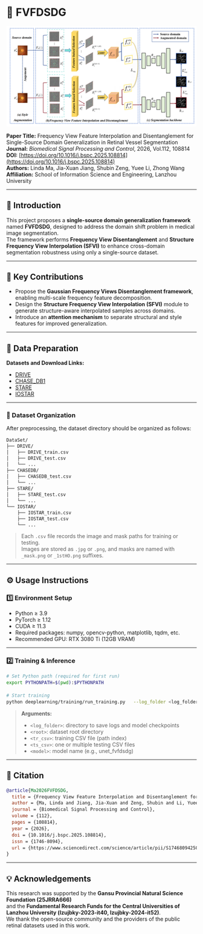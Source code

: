 # 📘 FVFDSDG

![Overview](./overview.png)

**Paper Title:** Frequency View Feature Interpolation and Disentanglement for Single-Source Domain Generalization in Retinal Vessel Segmentation  
**Journal:** *Biomedical Signal Processing and Control*, 2026, Vol.112, 108814  
**DOI:** [https://doi.org/10.1016/j.bspc.2025.108814](https://doi.org/10.1016/j.bspc.2025.108814)  
**Authors:** Linda Ma, Jia-Xuan Jiang, Shubin Zeng, Yuee Li, Zhong Wang  
**Affiliation:** School of Information Science and Engineering, Lanzhou University  

---

## 🧠 Introduction
This project proposes a **single-source domain generalization framework** named **FVFDSDG**, designed to address the domain shift problem in medical image segmentation.  
The framework performs **Frequency View Disentanglement** and **Structure Frequency View Interpolation (SFVI)** to enhance cross-domain segmentation robustness using only a single-source dataset.

---

## 🚀 Key Contributions
- Propose the **Gaussian Frequency Views Disentanglement framework**, enabling multi-scale frequency feature decomposition.  
- Design the **Structure Frequency View Interpolation (SFVI)** module to generate structure-aware interpolated samples across domains.  
- Introduce an **attention mechanism** to separate structural and style features for improved generalization.  

---

## 🧰 Data Preparation

**Datasets and Download Links:**  
- [DRIVE](https://drive.grand-challenge.org/)  
- [CHASE_DB1](https://blogs.kingston.ac.uk/retinal/chasedb1/)  
- [STARE](https://paperswithcode.com/dataset/stare)  
- [IOSTAR](http://www.retinacheck.org/download-iostar-retinal-vessel-segmentation-dataset)

---

### 📁 Dataset Organization
After preprocessing, the dataset directory should be organized as follows:

```
DataSet/
├── DRIVE/
│   ├── DRIVE_train.csv
│   ├── DRIVE_test.csv
│   └── ...
├── CHASEDB/
│   ├── CHASEDB_test.csv
│   └── ...
├── STARE/
│   ├── STARE_test.csv
│   └── ...
└── IOSTAR/
    ├── IOSTAR_train.csv
    ├── IOSTAR_test.csv
    └── ...
```

> Each `.csv` file records the image and mask paths for training or testing.  
> Images are stored as `.jpg` or `.png`, and masks are named with `_mask.png` or `_1stHO.png` suffixes.

---

## ⚙️ Usage Instructions

### 1️⃣ Environment Setup
- Python ≥ 3.9  
- PyTorch ≥ 1.12  
- CUDA ≥ 11.3  
- Required packages: numpy, opencv-python, matplotlib, tqdm, etc.  
- Recommended GPU: RTX 3080 Ti (12GB VRAM)

---

### 2️⃣ Training & Inference
```bash
# Set Python path (required for first run)
export PYTHONPATH=$(pwd):$PYTHONPATH

# Start training
python deeplearning/training/run_training.py   --log_folder <log_folder>   --root <dataset_root>   --tr_csv <training_csv>   --ts_csv <test_csv1> <test_csv2> ...   --model <model_name, e.g., unet_fvfdsdg>   --batch_size 8   --num_epochs 100   --initial_lr 0.01   --gpu 0   --save_interval 25
```

> **Arguments:**  
> - `<log_folder>`: directory to save logs and model checkpoints  
> - `<root>`: dataset root directory  
> - `<tr_csv>`: training CSV file (path index)  
> - `<ts_csv>`: one or multiple testing CSV files  
> - `<model>`: model name (e.g., unet_fvfdsdg)

---

## 📄 Citation
```bibtex
@article{Ma2026FVFDSDG,
  title = {Frequency View Feature Interpolation and Disentanglement for Single-Source Domain Generalization in Retinal Vessel Segmentation},
  author = {Ma, Linda and Jiang, Jia-Xuan and Zeng, Shubin and Li, Yuee and Wang, Zhong},
  journal = {Biomedical Signal Processing and Control},
  volume = {112},
  pages = {108814},
  year = {2026},
  doi = {10.1016/j.bspc.2025.108814},
  issn = {1746-8094},
  url = {https://www.sciencedirect.com/science/article/pii/S1746809425013254}
}
```

---

## 💡 Acknowledgements
This research was supported by the **Gansu Provincial Natural Science Foundation (25JRRA666)**  
and the **Fundamental Research Funds for the Central Universities of Lanzhou University (lzujbky-2023-it40, lzujbky-2024-it52)**.  
We thank the open-source community and the providers of the public retinal datasets used in this work.
